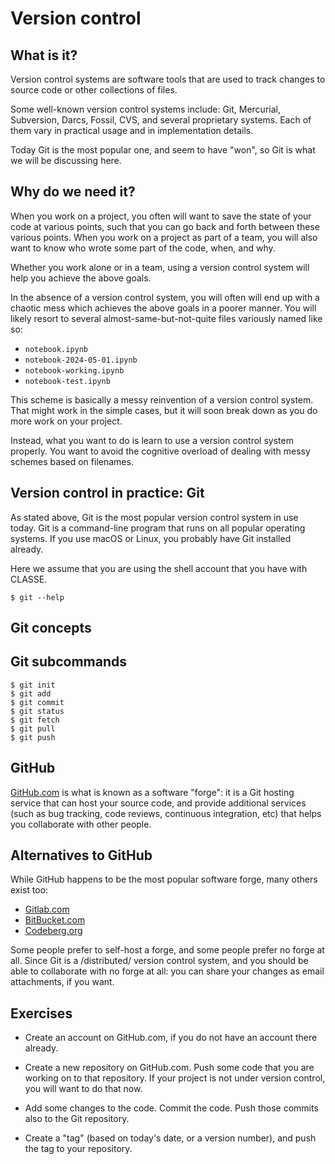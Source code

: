 # Version control

## What is it?

Version control systems are software tools that are used to track
changes to source code or other collections of files.

Some well-known version control systems include: Git, Mercurial,
Subversion, Darcs, Fossil, CVS, and several proprietary systems.  Each
of them vary in practical usage and in implementation details.

Today Git is the most popular one, and seem to have "won", so Git is
what we will be discussing here.

## Why do we need it?

When you work on a project, you often will want to save the state of
your code at various points, such that you can go back and forth
between these various points.  When you work on a project as part of a
team, you will also want to know who wrote some part of the code,
when, and why.

Whether you work alone or in a team, using a version control system
will help you achieve the above goals.

In the absence of a version control system, you will often will end up
with a chaotic mess which achieves the above goals in a poorer manner.
You will likely resort to several almost-same-but-not-quite files
variously named like so:

- `notebook.ipynb`
- `notebook-2024-05-01.ipynb`
- `notebook-working.ipynb`
- `notebook-test.ipynb`

This scheme is basically a messy reinvention of a version control
system.  That might work in the simple cases, but it will soon break
down as you do more work on your project.

Instead, what you want to do is learn to use a version control system
properly.  You want to avoid the cognitive overload of dealing with
messy schemes based on filenames.


## Version control in practice: Git

As stated above, Git is the most popular version control system in use
today.  Git is a command-line program that runs on all popular
operating systems.  If you use macOS or Linux, you probably have Git
installed already.

Here we assume that you are using the shell account that you have with
CLASSE.

```console
$ git --help
```

## Git concepts

## Git subcommands

```
$ git init
$ git add
$ git commit
$ git status
$ git fetch
$ git pull
$ git push
```

## GitHub

[GitHub.com](https://github.com/) is what is known as a software
"forge": it is a Git hosting service that can host your source code,
and provide additional services (such as bug tracking, code reviews,
continuous integration, etc) that helps you collaborate with other
people.


## Alternatives to GitHub

While GitHub happens to be the most popular software forge, many
others exist too:

 - [Gitlab.com](https://gitlab.com)
 - [BitBucket.com](https://bitbucket.org/)
 - [Codeberg.org](https://codeberg.org/)

Some people prefer to self-host a forge, and some people prefer no
forge at all. Since Git is a /distributed/ version control system, and
you should be able to collaborate with no forge at all: you can share
your changes as email attachments, if you want.


## Exercises

- Create an account on GitHub.com, if you do not have an account there
  already.

- Create a new repository on GitHub.com.  Push some code that you are
  working on to that repository.  If your project is not under version
  control, you will want to do that now.
  
- Add some changes to the code. Commit the code. Push those commits
  also to the Git repository.

- Create a "tag" (based on today's date, or a version number), and
  push the tag to your repository.
  
